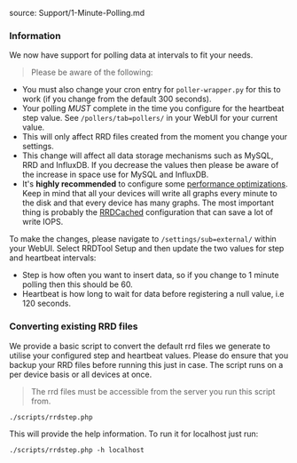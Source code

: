 source: Support/1-Minute-Polling.md

### Information
We now have support for polling data at intervals to fit your needs.

> Please be aware of the following:

  - You must also change your cron entry for `poller-wrapper.py` for this to work (if you change from the default 300 seconds).
  - Your polling _MUST_ complete in the time you configure for the heartbeat step value. See `/pollers/tab=pollers/` in your WebUI for your current value.
  - This will only affect RRD files created from the moment you change your settings.
  - This change will affect all data storage mechanisms such as MySQL, RRD and InfluxDB. If you decrease the values then please be aware of the increase in space use for MySQL and InfluxDB.
  - It's **highly recommended** to configure some [performance optimizations](https://docs.librenms.org/Support/Performance/). Keep in mind that all your devices will write all graphs every minute to the disk and that every device has many graphs. The most important thing is probably the [RRDCached](https://docs.librenms.org/Extensions/RRDCached/) configuration that can save a lot of write IOPS.
  
To make the changes, please navigate to `/settings/sub=external/` within your WebUI. Select RRDTool Setup and then update the two values for step and heartbeat intervals:

  - Step is how often you want to insert data, so if you change to 1 minute polling then this should be 60.
  - Heartbeat is how long to wait for data before registering a null value, i.e 120 seconds.


### Converting existing RRD files

We provide a basic script to convert the default rrd files we generate to utilise your configured step and heartbeat 
values. Please do ensure that you backup your RRD files before running this just in case. The script runs on a per 
device basis or all devices at once.

> The rrd files must be accessible from the server you run this script from.

`./scripts/rrdstep.php`

This will provide the help information. To run it for localhost just run:

`./scripts/rrdstep.php -h localhost`
